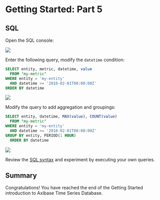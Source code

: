 # Getting Started: Part 5

## SQL

Open the SQL console:

![](./resources/getting-started-5_1.png)

Enter the following query, modify the `datetime` condition:

```sql
SELECT entity, metric, datetime, value
  FROM "my-metric"
WHERE entity = 'my-entity'
  AND datetime >= '2018-02-01T00:00:00Z'
ORDER BY datetime
```

![](./resources/getting-started-5_2.png)

Modify the query to add aggregation and groupings:

```sql
SELECT entity, datetime, MAX(value), COUNT(value)
  FROM "my-metric"
WHERE entity = 'my-entity'
  AND datetime >= '2018-02-01T00:00:00Z'
GROUP BY entity, PERIOD(1 HOUR)
  ORDER BY datetime
```

![](./resources/getting-started-5_3.png)

Review the [SQL syntax](../sql/README.md) and experiment by executing your own queries.

## Summary

Congratulations! You have reached the end of the Getting Started introduction to Axibase Time Series Database.
